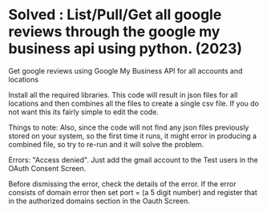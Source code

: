 # Solved : List/Pull/Get all google reviews through the google my business api using python. (2023)
Get google reviews using Google My Business API for all accounts and locations

Install all the required libraries.
This code will result in json files for all locations and then combines all the files to create a single csv file. If you do not want this its fairly simple to edit the code.

Things to note:
Also, since the code will not find any json files previously stored on your system, so the first time it runs, it might error in producing a combined file, so try to re-run and it will solve the problem.

Errors:
 "Access denied". 
 Just add the gmail account to the Test users in the OAuth Consent Screen.

Before dismissing the error, check the details of the error. If the error consists of domain error then set port = (a 5 digit number) and register that in the authorized domains section in the Oauth Screen.
